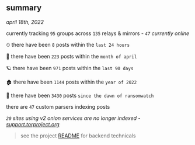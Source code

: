 
## summary
_april 18th, 2022_

currently tracking `95` groups across `135` relays & mirrors - _`47` currently online_

⏲ there have been `8` posts within the `last 24 hours`

🦈 there have been `223` posts within the `month of april`

🪐 there have been `971` posts within the `last 90 days`

🏚 there have been `1144` posts within the `year of 2022`

🦕 there have been `3430` posts `since the dawn of ransomwatch`

there are `47` custom parsers indexing posts

_`20` sites using v2 onion services are no longer indexed - [support.torproject.org](https://support.torproject.org/onionservices/v2-deprecation/)_

> see the project [README](https://github.com/thetanz/ransomwatch#ransomwatch--) for backend technicals

